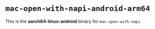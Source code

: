 # `mac-open-with-napi-android-arm64`

This is the **aarch64-linux-android** binary for `mac-open-with-napi`
